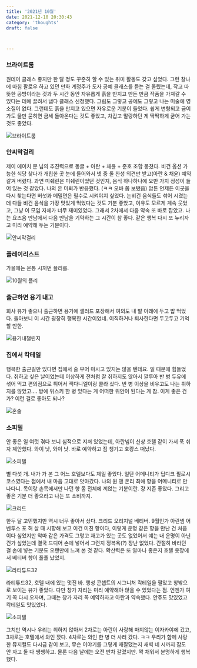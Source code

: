 ```yaml
---
title: '2021년 10월'
date: 2021-12-10 20:30:43
category: 'thoughts'
draft: false



---
```


### 브라이트룸

원데이 클래스 좋지만 한 달 정도 꾸준히 할 수 있는 취미 활동도 갖고 싶었다. 그런 찰나에 마침 팔로우 하고 있던 만화 계정주가 도자 공예 클래스를 듣는 걸 올렸는데, 작고 따뜻한 공방이라는 것과 두 시간 동안 자유롭게 흙을 만지고 만든 만큼 작품을 가져갈 수 있다는 데에 끌려서 냅다 클래스 신청했다. 그림도 그렇고 공예도 그렇고 나는 미술에 영 소질이 없다. 그런데도 흙을 만지고 있으면 자유로운 기분이 들었다. 쉽게 변형되고 금이 가도 물만 묻히면 금세 돌아온다는 것도 좋았고, 차갑고 말랑하던 게 딱딱하게 굳어 가는 것도 좋았다.

![브라이트룸](./images/brightroom.png)

### 안씨막걸리

제이 에이치 문 님의 추진력으로 동글 + 아란 + 채윤 + 준호 조합 뭉쳤다. 비건 옵션 가능한 식당 찾다가 개힙한 곳 눈에 들어와서 넷 중 둘 찬성 의견만 받고(아란 & 채윤) 예약 갈겨 버렸다. 과연 미쉐린은 미쉐린이었던 것인지, 음식 하나하나에 오만 가지 정성이 들어 있는 것 같았다. 나의 온 미뢰가 반응했다. (ㅋㅋ 오바 쫌 보탰음) 암튼 언제든 이곳을 다시 찾는다면 버섯과 메밀면은 필수로 시켜야지 싶었다. 논비건 음식들도 섞어 시켰는데 다들 비건 음식을 가장 맛있게 먹었다는 것도 기분 좋았고, 이유도 모르게 계속 웃었고, 그냥 이 모임 자체가 너무 재미있었다. 그래서 2차에서 다음 약속 또 바로 잡았고. 나는 요즈음 만남에서 다음 만남을 기약하는 그 시간이 참 좋다. 같은 행복 다시 또 누리자고 미리 예약해 두는 기분이다.

![안씨막걸리](./images/ahnssi.png)

### 플레이리스트

가을에는 온통 시꺼먼 플리를.

![10월의 플리](./images/playlist_2021_oct.png)

### 출근하면 용기 내고

회사 뷰가 좋으니 출근하면 용기에 샐러드 포장해서 여의도 내 발 아래에 두고 밥 먹었다. 돌아보니 이 시간 굉장히 행복한 시간이었네. 이직하거나 퇴사한다면 두고두고 기억할 만한.

![용기내챌린지](./images/brave.png)

### 집에서 칵테일

행복한 출근길만 있다면 집에서 술 부어 마시고 있지는 않을 텐데요. 일 때문에 힘들었다. 취하고 싶은 날이었는데 이상하게 전처럼 잘 취하지도 않아서 깔루아 반 병 두유에 섞어 먹고 편의점으로 튀어서 잭다니엘이랑 콜라 샀다. 반 병 이상을 비우고도 나는 취하지를 않았고.... 방에 위스키 한 병 있다는 게 어떠한 위안이 된다는 게 참. 이게 좋은 건가? 이런 걸로 좋아도 되나?

![혼술](./images/honsul.png)

### 소피텔

안 좋은 일 여럿 겪다 보니 심적으로 지쳐 있었는데, 아란넴이 신상 호텔 같이 가서 푹 쉬자 제안했다. 와이 낫, 와이 낫. 바로 예약하고 짐 챙기고 호캉스 떠났다.

![소피텔](./images/sofitel_1.png)

별 다섯 개. 내가 가 본 그 어느 호텔보다도 제일 좋았다. 일단 어메니티가 딥디크 필로시코스였다는 점에서 내 마음 고대로 앗아갔다. 나의 원 앤 온리 최애 향을 어메니티로 만나다니. 목이랑 손목에서만 나던 향 몸 전체에 끼얹는 기분이란. 걍 지존 좋았다. 그리고 좋은 기분 더 좋으라고 나는 또 소비까지.

![크리드](./images/perfume.png)

한두 달 고민했지만 역시 너무 좋아서 샀다. 크리드 오리지널 베티버. 9월인가 아란넴 어벤투스 포 허 살 때 시향해 보고 이건 미친 향이다, 이렇게 운명 같은 향을 만난 건 처음이다 싶었지만 악마 같은 가격도 그렇고 재고가 있는 곳도 없었어서 얘는 내 운명이 아닌 건가 싶었는데 결국 드디어 손에 넣어서 그런지 정복욕(?) 장난 없었다. 간절히 바라던 걸 손에 넣는 기분도 오랜만에 느껴 본 것 같다. 확산력은 또 얼마나 좋은지 호텔 옷장에서 베티버 향이 폴폴 났었지.

![라티튜드32](./images/latitude.png)

라티튜드32, 호텔 내에 있는 멋진 바. 행성 콘셉트의 시그니처 칵테일을 팔았고 창밖으로 보이는 뷰가 좋았다. 다만 창가 자리는 미리 예약해야 앉을 수 있었다는 점. 언젠가 여기 꼭 다시 오자며, 그때는 창가 자리 꼭 예약하자고 아란과 약속했다. 안주도 맛있었고 칵테일도 맛있었다.

![소피텔](./images/sofitel_2.png)

그치만 역시나 우리는 취하지 않아서 2차로는 아란이 사랑해 마지않는 이자카야에 갔고, 3차로는 호텔에서 와인 깠다. 4차로는 와인 한 병 더 사러 갔다. ㅋㅋ 우리가 함께 사랑한 뮤지컬도 다시금 같이 보고, 무슨 이야기를 그렇게 재잘댔는지 새벽 네 시까지 잠도 안 자고 둘 다 쌩쌩하고. 물론 다음 날에는 오전 반차 갈겼지만. 꽉 채워서 분명하게 행복했다.

